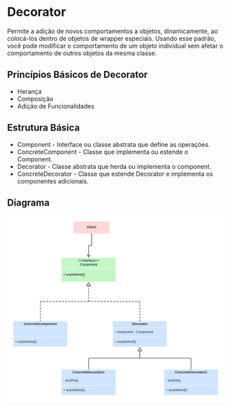 # Decorator

Permite a adição de novos comportamentos a objetos, dinamicamente, ao colocá-los dentro de objetos de wrapper especiais. Usando esse padrão, você pode modificar o comportamento de um objeto individual sem afetar o comportamento de outros objetos da mesma classe.

## Princípios Básicos de Decorator

* Herança
* Composição
* Adição de Funcionalidades

## Estrutura Básica

* Component - Interface ou classe abstrata que define as operações.
* ConcreteComponent - Classe que implementa ou estende o Component.
* Decorator - Classe abstrata que herda ou implementa o component.
* ConcreteDecorator - Classe que estende Decorator e implementa os componentes adicionais.

## Diagrama
![](Decorator.jpeg)